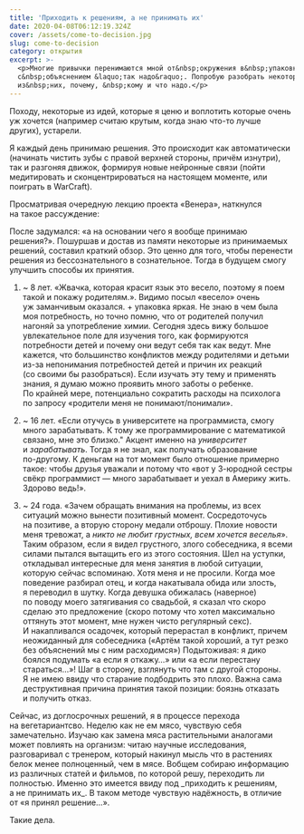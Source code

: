 ```yaml
---
title: 'Приходить к решениям, а не принимать их'
date: 2020-04-08T06:12:19.324Z
cover: /assets/come-to-decision.jpg
slug: come-to-decision
category: открытия
excerpt: >-
  <p>Многие привычки перенимаются мной от&nbsp;окружения в&nbsp;упаковке
  с&nbsp;объяснением &laquo;так надо&raquo;. Попробую разобрать некоторые
  из&nbsp;них, почему, &nbsp;кому и что надо.</p>
---
```

<p>Походу, некоторые из&nbsp;идей, которые я&nbsp;ценю и&nbsp;воплотить которые очень уж&nbsp;хочется (например считаю крутым, когда знаю <nobr>что-то</nobr> лучше других), устарели.</p>
<p>Я&nbsp;каждый день принимаю решения. Это происходит как автоматически (начинать чистить зубы с&nbsp;правой верхней стороны, причём изнутри), так и&nbsp;разгоняя движок, формируя новые нейронные связи (пойти медитировать и&nbsp;сконцентрироваться на&nbsp;настоящем моменте, или поиграть в&nbsp;WarCraft).</p>
<p>Просматривая очередную лекцию проекта &laquo;Венера&raquo;, наткнулся на&nbsp;такое рассуждение:</p>
<p>После задумался: &laquo;а&nbsp;на&nbsp;основании чего я&nbsp;вообще принимаю решения?&raquo;. Пошуршав и&nbsp;достав из&nbsp;памяти некоторые из&nbsp;принимаемых решений, составил краткий обзор. Это ценно для того, чтобы перенести решения из&nbsp;бессознательного в&nbsp;сознательное. Тогда в&nbsp;будущем смогу улучшить способы их&nbsp;принятия.</p>

1. ~ 8 лет. &laquo;Жвачка, которая красит язык это весело, поэтому я&nbsp;поем такой и&nbsp;покажу родителям.&raquo;. Видимо посыл &laquo;весело&raquo; очень уж&nbsp;заманчивым оказался. + упаковка яркая. Не&nbsp;знаю в&nbsp;чем была моя потребность, но&nbsp;точно помню, что от&nbsp;родителей получил нагоняй за&nbsp;употребление химии.
Сегодня здесь вижу большое увлекательное поле для изучения того, как формируются потребности детей и&nbsp;почему они ведут себя так как ведут. Мне кажется, что большинство конфликтов между родителями и&nbsp;детьми <nobr>из-за</nobr> непонимания потребностей детей и&nbsp;причин их&nbsp;реакций (со&nbsp;своими&nbsp;бы разобраться). Если изучать эту тему и&nbsp;применять знания, я&nbsp;думаю можно проявить много заботы о&nbsp;ребенке. По&nbsp;крайней мере, потенциально сократить расходы на&nbsp;психолога по&nbsp;запросу &laquo;родители меня не&nbsp;понимают/понимали&raquo;.

2. ~ 16 лет. &laquo;Если отучусь в&nbsp;университете на&nbsp;программиста, смогу много зарабатывать. К&nbsp;тому&nbsp;же программирование с&nbsp;математикой связано, мне это близко." Акцент именно на&nbsp;_университет_ и&nbsp;_зарабатывать_. Тогда я&nbsp;не&nbsp;знал, как получать образование <nobr>по-другому</nobr>. К&nbsp;деньгам на&nbsp;тот момент было отношение примерно такое: чтобы друзья уважали и&nbsp;потому что &laquo;вот у&nbsp;<nobr>3-юродной</nobr> сестры свёкр программист&nbsp;&mdash; много зарабатывает и&nbsp;уехал в&nbsp;Америку жить. Здорово ведь!&raquo;.

3. ~ 24 года. &laquo;Зачем обращать внимания на&nbsp;проблемы, из&nbsp;всех ситуаций можно вынести позитивный момент. Сосредоточусь на&nbsp;позитиве, а&nbsp;вторую сторону медали отброшу. Плохие новости меня тревожат, а&nbsp;_никто не&nbsp;любит грустных, всем хочется веселья_&raquo;. Таким образом, если я&nbsp;видел грустного, злого собеседника, я&nbsp;всеми силами пытался вытащить его из&nbsp;этого состояния. Шел на&nbsp;уступки, откладывал интересные для меня занятия в&nbsp;любой ситуации, которую сейчас вспоминаю. Хотя меня и&nbsp;не&nbsp;просили. Когда мое поведение разбирал отец, и&nbsp;когда накатывала обида или злость, я&nbsp;переводил в&nbsp;шутку. Когда девушка обижалась (наверное) по&nbsp;поводу моего затягивания со&nbsp;свадьбой, я&nbsp;сказал что скоро сделаю это предложение (скоро потому что хотел максимально оттянуть этот момент, мне нужен чисто регулярный секс). И&nbsp;накапливался осадочек, который перерастал в&nbsp;конфликт, причем неожиданный для собеседника (&laquo;Артём такой хороший, а&nbsp;тут резко без объяснений мы&nbsp;с&nbsp;ним расходимся&raquo;)
Подытоживая: я&nbsp;дико боялся подумать &laquo;а&nbsp;если я&nbsp;откажу&hellip;&raquo; или &laquo;а&nbsp;если перестану стараться&hellip;&raquo;! Шаг в&nbsp;сторону, взглянуть что там с&nbsp;другой стороны. Я&nbsp;не&nbsp;имею ввиду что старание подбодрить это плохо. Важна сама деструктивная причина принятия такой позиции: боязнь отказать и&nbsp;получить отказ.

<p>Сейчас, из&nbsp;доглосрочных решений, я&nbsp;в&nbsp;процессе перехода на&nbsp;вегетариантсво. Неделю как не&nbsp;ем&nbsp;мясо, чувствую себя замечательно. Изучаю как замена мяса растительными аналогами может повлиять на&nbsp;организм: читаю научные исследования, разговаривал с&nbsp;тренером, который накинул мысль что в&nbsp;растениях белок менее полноценный, чем в&nbsp;мясе. Вобщем собираю информацию из&nbsp;различных статей и&nbsp;фильмов, по&nbsp;которой решу, переходить&nbsp;ли полностью. Именно это имеется ввиду под _приходить к&nbsp;решениям, а&nbsp;не&nbsp;принимать их_. В&nbsp;таком методе чувствую надёжность, в&nbsp;отличие от&nbsp;&laquo;я&nbsp;принял решение&hellip;&raquo;. </p>
<p>Такие дела.</p>
